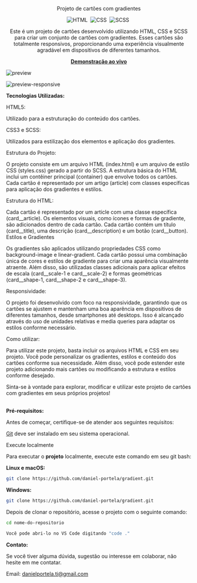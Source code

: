 <div align="center">

Projeto de cartões com gradientes

![HTML](https://img.shields.io/badge/-HTML-0D1117?style=for-the-badge&logo=html5&labelColor=0D1117)&nbsp;
![CSS](https://img.shields.io/badge/-CSS-0D1117?style=for-the-badge&logo=CSS3&logoColor=blue&labelColor=0D1117)&nbsp;
![SCSS](https://img.shields.io/badge/-SCSS-0D1117?style=for-the-badge&logo=sass&logoColor=purple&labelColor=0D1117)&nbsp;

<p>Este é um projeto de cartões desenvolvido utilizando HTML, CSS e SCSS para criar um conjunto de cartões com gradientes. Esses cartões são totalmente responsivos, proporcionando uma experiência visualmente agradável em dispositivos de diferentes tamanhos.</p>

<a href="https://gradientanimation.netlify.app/"><strong>Demonstração ao vivo</strong></a>
</div>

![preview](https://github.com/daniel-portela/Gradient/assets/110783805/13548307-8bcd-4fff-a466-d0085d6e3002)

![preview-responsive](https://github.com/daniel-portela/Gradient/assets/110783805/ee6843a8-c9e3-4963-a015-e71a37a6b4f2)

<b>Tecnologias Utilizadas:</b>

HTML5: 

Utilizado para a estruturação do conteúdo dos cartões.

CSS3 e SCSS: 

Utilizados para estilização dos elementos e aplicação dos gradientes.

Estrutura do Projeto:

O projeto consiste em um arquivo HTML (index.html) e um arquivo de estilo CSS (styles.css) gerado a partir do SCSS. A estrutura básica do HTML inclui um contêiner principal (container) que envolve todos os cartões. Cada cartão é representado por um artigo (article) com classes específicas para aplicação dos gradientes e estilos.

Estrutura do HTML:

Cada cartão é representado por um article com uma classe específica (card__article).
Os elementos visuais, como ícones e formas de gradiente, são adicionados dentro de cada cartão.
Cada cartão contém um título (card__title), uma descrição (card__description) e um botão (card__button).
Estilos e Gradientes

Os gradientes são aplicados utilizando propriedades CSS como background-image e linear-gradient. Cada cartão possui uma combinação única de cores e estilos de gradiente para criar uma aparência visualmente atraente. Além disso, são utilizadas classes adicionais para aplicar efeitos de escala (card__scale-1 e card__scale-2) e formas geométricas (card__shape-1, card__shape-2 e card__shape-3).

Responsividade:

O projeto foi desenvolvido com foco na responsividade, garantindo que os cartões se ajustem e mantenham uma boa aparência em dispositivos de diferentes tamanhos, desde smartphones até desktops. Isso é alcançado através do uso de unidades relativas e media queries para adaptar os estilos conforme necessário.

Como utilizar:

Para utilizar este projeto, basta incluir os arquivos HTML e CSS em seu projeto. Você pode personalizar os gradientes, estilos e conteúdo dos cartões conforme sua necessidade. Além disso, você pode estender este projeto adicionando mais cartões ou modificando a estrutura e estilos conforme desejado.

Sinta-se à vontade para explorar, modificar e utilizar este projeto de cartões com gradientes em seus próprios projetos!

<br><b>Pré-requisitos:</b>

<p>Antes de começar, certifique-se de atender aos seguintes requisitos:</p>

[Git](https://git-scm.com/downloads "Download Git") deve ser instalado em seu sistema operacional.

Execute localmente

Para executar o <b>projeto</b> localmente, execute este comando em seu git bash:

<b>Linux e macOS:</b>

```bash
git clone https://github.com/daniel-portela/gradient.git
```

<b>Windows:</b>

```bash
git clone https://github.com/daniel-portela/gradient.git
```
Depois de clonar o repositório, acesse o projeto com o seguinte comando:

```bash
cd nome-do-repositorio
```

```bash
Você pode abri-lo no VS Code digitando "code ."
```

<b>Contato:</b>

Se você tiver alguma dúvida, sugestão ou interesse em colaborar, não hesite em me contatar.

Email: <a href="mailto:danielportela.ti@gmail.com"> danielportela.ti@gmail.com</a> 
